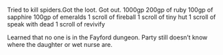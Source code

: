 Tried to kill spiders.Got the loot. Got out.
1000gp
200gp of ruby
100gp of sapphire
100gp of emeralds
1 scroll of fireball
1 scroll of tiny hut
1 scroll of speak with dead
1 scroll of revivify

Learned that no one is in the Fayford dungeon. Party still doesn’t know where the daughter or wet nurse are.
